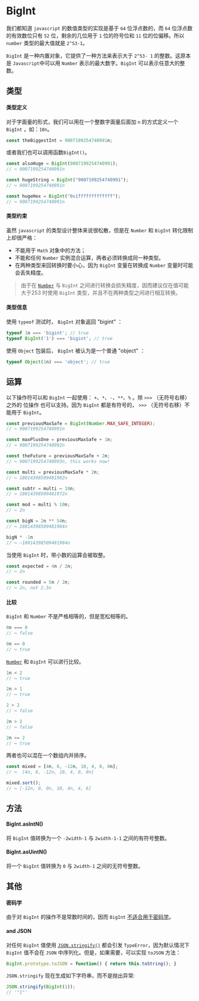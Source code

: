 # BigInt

我们都知道 `javascript` 的数值类型的实现是基于 `64`  位浮点数的，而 `64` 位浮点数的有效数位只有 `52` 位，剩余的几位用于 `1` 位的符号位和 `11` 位的位偏移。所以 `number` 类型的最大值就是 `2^53-1`。

`BigInt` 是一种内置对象，它提供了一种方法来表示大于 `2^53- 1` 的整数。这原本是 `Javascript`中可以用 `Number` 表示的最大数字。`BigInt` 可以表示任意大的整数。

## 类型

#### 类型定义

对于字面量的形式，我们可以用在一个整数字面量后面加 `n` 的方式定义一个 `BigInt` ，如：`10n`。

```js
const theBiggestInt = 9007199254740991n;
```

或者我们也可以调用函数`BigInt()`。

```js
const alsoHuge = BigInt(9007199254740991);
// ↪ 9007199254740991n

const hugeString = BigInt("9007199254740991");
// ↪ 9007199254740991n

const hugeHex = BigInt("0x1fffffffffffff");
// ↪ 9007199254740991n
```

#### 类型约束

虽然 `javascript` 的类型设计整体来说很松散，但是在 `Number` 和 `BigInt` 转化限制上却很严格：

+ 不能用于 `Math` 对象中的方法；
+ 不能和任何 `Number` 实例混合运算，两者必须转换成同一种类型。
+ 在两种类型来回转换时要小心，因为 `BigInt` 变量在转换成 `Number` 变量时可能会丢失精度。

> 由于在 [`Number`](https://developer.mozilla.org/zh-CN/docs/Web/JavaScript/Reference/Global_Objects/Number) 与 `BigInt` 之间进行转换会损失精度，因而建议仅在值可能大于253 时使用 `BigInt` 类型，并且不在两种类型之间进行相互转换。

#### 类型信息

使用 `typeof` 测试时， `BigInt` 对象返回 "bigint" ：

```js
typeof 1n === 'bigint'; // true
typeof BigInt('1') === 'bigint'; // true
```

使用 `Object` 包装后， `BigInt` 被认为是一个普通 "object" ：

```js
typeof Object(1n) === 'object'; // true
```

## 运算

以下操作符可以和 `BigInt` 一起使用： `+`、`*`、`-`、`**`、``%`` 。除 `>>>` （无符号右移）之外的 位操作 也可以支持。因为 `BigInt` 都是有符号的， `>>>` （无符号右移）不能用于 `BigInt`。

```js
const previousMaxSafe = BigInt(Number.MAX_SAFE_INTEGER);
// ↪ 9007199254740991n

const maxPlusOne = previousMaxSafe + 1n;
// ↪ 9007199254740992n

const theFuture = previousMaxSafe + 2n;
// ↪ 9007199254740993n, this works now!

const multi = previousMaxSafe * 2n;
// ↪ 18014398509481982n

const subtr = multi – 10n;
// ↪ 18014398509481972n

const mod = multi % 10n;
// ↪ 2n

const bigN = 2n ** 54n;
// ↪ 18014398509481984n

bigN * -1n
// ↪ –18014398509481984n
```

当使用 `BigInt` 时，带小数的运算会被取整。

```js
const expected = 4n / 2n;
// ↪ 2n

const rounded = 5n / 2n;
// ↪ 2n, not 2.5n
```

#### 比较

`BigInt` 和 `Number` 不是严格相等的，但是宽松相等的。

```js
0n === 0
// ↪ false

0n == 0
// ↪ true
```

[`Number`](https://developer.mozilla.org/zh-CN/docs/Web/JavaScript/Reference/Global_Objects/Number) 和 `BigInt` 可以进行比较。

```js
1n < 2
// ↪ true

2n > 1
// ↪ true

2 > 2
// ↪ false

2n > 2
// ↪ false

2n >= 2
// ↪ true
```

两者也可以混在一个数组内并排序。

```js
const mixed = [4n, 6, -12n, 10, 4, 0, 0n];
// ↪  [4n, 6, -12n, 10, 4, 0, 0n]

mixed.sort();
// ↪ [-12n, 0, 0n, 10, 4n, 4, 6]
```

## 方法

#### BigInt.asIntN()

将 `BigInt` 值转换为一个 `-2width-1` 与 `2width-1-1` 之间的有符号整数。

#### BigInt.asUintN()

将一个 `BigInt` 值转换为 `0` 与 `2width-1` 之间的无符号整数。

## 其他

#### 密码学

由于对 `BigInt` 的操作不是常数时间的，因而 `BigInt` [不适合用于密码学](https://www.chosenplaintext.ca/articles/beginners-guide-constant-time-cryptography.html)。

#### and JSON

对任何 `BigInt` 值使用 [`JSON.stringify()`](https://developer.mozilla.org/zh-CN/docs/Web/JavaScript/Reference/Global_Objects/JSON/stringify) 都会引发 `TypeError`，因为默认情况下 `BigInt` 值不会在 `JSON` 中序列化。但是，如果需要，可以实现 `toJSON` 方法：

```js
BigInt.prototype.toJSON = function() { return this.toString(); }
```

`JSON.stringify` 现在生成如下字符串，而不是抛出异常:

```js
JSON.stringify(BigInt(1));
// '"1"'
```